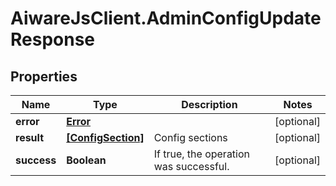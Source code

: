 # AiwareJsClient.AdminConfigUpdateResponse

## Properties

Name | Type | Description | Notes
------------ | ------------- | ------------- | -------------
**error** | [**Error**](Error.md) |  | [optional] 
**result** | [**[ConfigSection]**](ConfigSection.md) | Config sections | [optional] 
**success** | **Boolean** | If true, the operation was successful. | [optional] 


